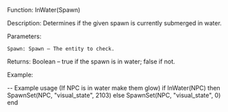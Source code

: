 Function: InWater(Spawn)

Description: Determines if the given spawn is currently submerged in water.

Parameters:

    Spawn: Spawn – The entity to check.

Returns: Boolean – true if the spawn is in water; false if not.

Example:

-- Example usage (If NPC is in water make them glow)
if InWater(NPC) then
    SpawnSet(NPC, "visual_state", 2103)
else
    SpawnSet(NPC, "visual_state", 0)
end